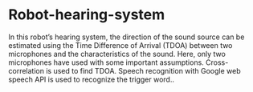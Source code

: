 # Robot-hearing-system

In this robot’s hearing system, the direction of the sound source can be estimated using the Time Difference of Arrival (TDOA) between two microphones and the characteristics of the sound. Here, only two microphones have used with some important assumptions. Cross-correlation is used to find TDOA. Speech recognition with Google web speech API is used to recognize the trigger word..
